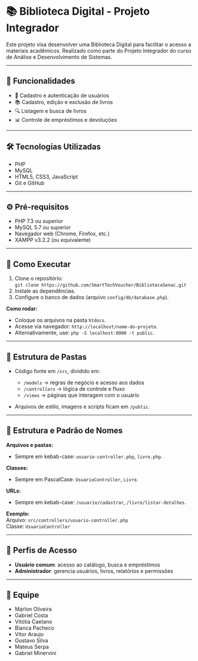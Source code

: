 # 📚 Biblioteca Digital - Projeto Integrador

Este projeto visa desenvolver uma Biblioteca Digital para facilitar o acesso a materiais acadêmicos. Realizado como parte do Projeto Integrador do curso de Análise e Desenvolvimento de Sistemas.

---

## 🚀 Funcionalidades

- 🔐 Cadastro e autenticação de usuários
- 📚 Cadastro, edição e exclusão de livros
- 🔍 Listagem e busca de livros
- 📊 Controle de empréstimos e devoluções

---

## 🛠️ Tecnologias Utilizadas

- PHP
- MySQL
- HTML5, CSS3, JavaScript
- Git e GitHub 

---

## ⚙️ Pré-requisitos

- PHP 7.3 ou superior
- MySQL 5.7 ou superior
- Navegador web (Chrome, Firefox, etc.)
- XAMPP v3.2.2 (ou equivalente)

---

## 🚀 Como Executar

1. Clone o repositório:  
   `git clone https://github.com/SmartTechVoucher/BibliotecaSenac.git`
2. Instale as dependências.
3. Configure o banco de dados (arquivo `config/db/database.php`).

**Como rodar:**  
- Coloque os arquivos na pasta `htdocs`.  
- Acesse via navegador: `http://localhost/nome-do-projeto`.  
- Alternativamente, use: `php -S localhost:8000 -t public`.

---

## 📂 Estrutura de Pastas

- Código fonte em `/src`, dividido em:
  - `/models` → regras de negócio e acesso aos dados
  - `/controllers` → lógica de controle e fluxo
  - `/views` → páginas que interagem com o usuário

- Arquivos de estilo, imagens e scripts ficam em `/public`.

---

## 📂 Estrutura e Padrão de Nomes

**Arquivos e pastas:**  
- Sempre em kebab-case: `usuario-controller.php`, `livro.php`.

**Classes:**  
- Sempre em PascalCase: `UsuarioController`, `Livro`.

**URLs:**  
- Sempre em kebab-case: `/usuario/cadastrar`, `/livro/listar-detalhes`.

**Exemplo:**  
Arquivo: `src/controllers/usuario-controller.php`  
Classe: `UsuarioController`

---

## 🔐 Perfis de Acesso

- **Usuário comum**: acesso ao catálogo, busca e empréstimos  
- **Administrador**: gerencia usuários, livros, relatórios e permissões  

---

## 👥 Equipe

- Marlon Oliveira
- Gabriel Costa 
- Vitótia Caetano 
- Bianca Pacheco
- Vitor Araujo
- Gustavo Silva
- Mateus Serpa
- Gabriel Minervini